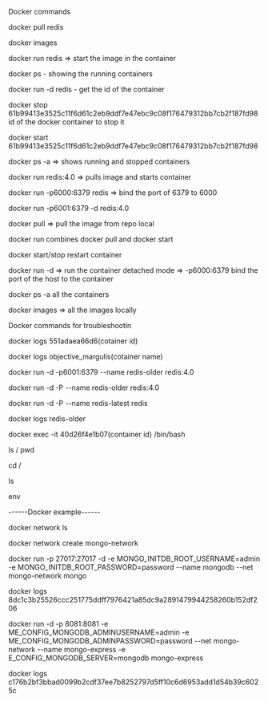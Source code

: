 Docker commands


docker pull redis

docker images

docker run redis => start the image in the container

docker ps - showing the running containers

docker run -d redis - get the id of the container

docker stop 61b99413e3525c11f6d61c2eb9ddf7e47ebc9c08f176479312bb7cb2f187fd98 id of the docker container to stop it

docker start 61b99413e3525c11f6d61c2eb9ddf7e47ebc9c08f176479312bb7cb2f187fd98

docker ps -a  => shows running and stopped containers

docker run redis:4.0 => pulls image and starts container

docker run -p6000:6379 redis => bind the port of 6379 to 6000

docker run -p6001:6379 -d redis:4.0


docker pull => pull the image from repo local

docker run combines docker pull and docker start

docker start/stop restart container

docker run -d  => run the container detached mode => -p6000:6379 bind the port of the host to the container

docker ps -a all the containers

docker images => all the images locally


Docker commands for troubleshootin

docker logs 551adaea66d6(cotainer id)

docker logs objective_margulis(cotainer name)

docker run -d -p6001:6379 --name redis-older redis:4.0

docker run -d -P --name redis-older redis:4.0

docker run -d -P --name redis-latest redis

docker logs redis-older


docker exec -it 40d26f4e1b07(container id) /bin/bash

ls / pwd 

cd /

ls

env


------Docker example------

docker network ls

docker network create mongo-network

docker run -p 27017:27017 -d -e MONGO_INITDB_ROOT_USERNAME=admin -e MONGO_INITDB_ROOT_PASSWORD=password --name mongodb --net mongo-network mongo

docker logs 8dc1c3b25526ccc251775ddff7976421a85dc9a2891479944258260b152df206

docker run -d -p 8081:8081 -e ME_CONFIG_MONGODB_ADMINUSERNAME=admin -e ME_CONFIG_MONGODB_ADMINPASSWORD=password --net mongo-network --name mongo-express -e E_CONFIG_MONGODB_SERVER=mongodb    mongo-express 


docker logs c176b2bf3bbad0099b2cdf37ee7b8252797d5ff10c6d6953add1d54b39c6025c

